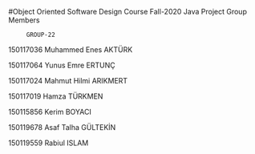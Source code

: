  #Object Oriented Software Design Course Fall-2020 Java Project Group Members
 
         GROUP-22

150117036 Muhammed Enes AKTÜRK

150117064 Yunus Emre ERTUNÇ

150117024 Mahmut Hilmi ARIKMERT

150117019 Hamza TÜRKMEN

150115856 Kerim BOYACI

150119678 Asaf Talha GÜLTEKİN

150119559 Rabiul ISLAM
